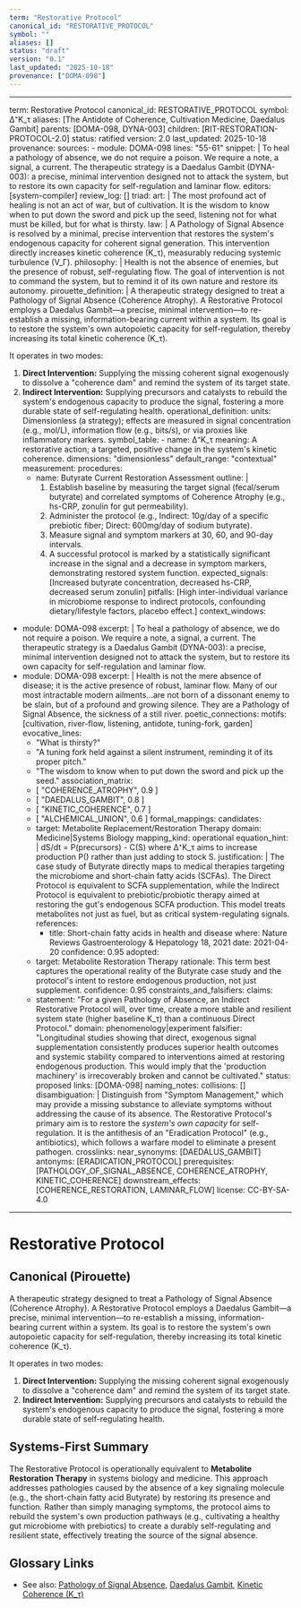 ```yaml
---
term: "Restorative Protocol"
canonical_id: "RESTORATIVE_PROTOCOL"
symbol: ""
aliases: []
status: "draft"
version: "0.1"
last_updated: "2025-10-18"
provenance: ["DOMA-098"]
---
```


---
term: Restorative Protocol
canonical_id: RESTORATIVE_PROTOCOL
symbol: Δ⁺K_τ
aliases: [The Antidote of Coherence, Cultivation Medicine, Daedalus Gambit]
parents: [DOMA-098, DYNA-003]
children: [RIT-RESTORATION-PROTOCOL-2.0]
status: ratified
version: 2.0
last_updated: 2025-10-18
provenance:
  sources:
    - module: DOMA-098
      lines: "55-61"
      snippet: |
        To heal a pathology of absence, we do not require a poison. We require a note, a signal, a current. The therapeutic strategy is a Daedalus Gambit (DYNA-003): a precise, minimal intervention designed not to attack the system, but to restore its own capacity for self-regulation and laminar flow.
  editors: [system-compiler]
  review_log: []
triad:
  art: |
    The most profound act of healing is not an act of war, but of cultivation. It is the wisdom to know when to put down the sword and pick up the seed, listening not for what must be killed, but for what is thirsty.
  law: |
    A Pathology of Signal Absence is resolved by a minimal, precise intervention that restores the system's endogenous capacity for coherent signal generation. This intervention directly increases kinetic coherence (K_τ), measurably reducing systemic turbulence (V_Γ).
  philosophy: |
    Health is not the absence of enemies, but the presence of robust, self-regulating flow. The goal of intervention is not to command the system, but to remind it of its own nature and restore its autonomy.
pirouette_definition: |
  A therapeutic strategy designed to treat a Pathology of Signal Absence (Coherence Atrophy). A Restorative Protocol employs a Daedalus Gambit—a precise, minimal intervention—to re-establish a missing, information-bearing current within a system. Its goal is to restore the system's own autopoietic capacity for self-regulation, thereby increasing its total kinetic coherence (K_τ).

  It operates in two modes:
  1.  **Direct Intervention:** Supplying the missing coherent signal exogenously to dissolve a "coherence dam" and remind the system of its target state.
  2.  **Indirect Intervention:** Supplying precursors and catalysts to rebuild the system's endogenous capacity to produce the signal, fostering a more durable state of self-regulating health.
operational_definition:
  units: Dimensionless (a strategy); effects are measured in signal concentration (e.g., mol/L), information flow (e.g., bits/s), or via proxies like inflammatory markers.
  symbol_table:
    - name: Δ⁺K_τ
      meaning: A restorative action; a targeted, positive change in the system's kinetic coherence.
      dimensions: "dimensionless"
      default_range: "contextual"
  measurement:
    procedures:
      - name: Butyrate Current Restoration Assessment
        outline: |
          1.  Establish baseline by measuring the target signal (fecal/serum butyrate) and correlated symptoms of Coherence Atrophy (e.g., hs-CRP, zonulin for gut permeability).
          2.  Administer the protocol (e.g., Indirect: 10g/day of a specific prebiotic fiber; Direct: 600mg/day of sodium butyrate).
          3.  Measure signal and symptom markers at 30, 60, and 90-day intervals.
          4.  A successful protocol is marked by a statistically significant increase in the signal and a decrease in symptom markers, demonstrating restored system function.
        expected_signals: [Increased butyrate concentration, decreased hs-CRP, decreased serum zonulin]
        pitfalls: [High inter-individual variance in microbiome response to indirect protocols, confounding dietary/lifestyle factors, placebo effect.]
context_windows:
  - module: DOMA-098
    excerpt: |
      To heal a pathology of absence, we do not require a poison. We require a note, a signal, a current. The therapeutic strategy is a Daedalus Gambit (DYNA-003): a precise, minimal intervention designed not to attack the system, but to restore its own capacity for self-regulation and laminar flow.
  - module: DOMA-098
    excerpt: |
      Health is not the mere absence of disease; it is the active presence of robust, laminar flow. Many of our most intractable modern ailments...are not born of a dissonant enemy to be slain, but of a profound and growing silence. They are a Pathology of Signal Absence, the sickness of a still river.
poetic_connections:
  motifs: [cultivation, river-flow, listening, antidote, tuning-fork, garden]
  evocative_lines:
    - "What is thirsty?"
    - "A tuning fork held against a silent instrument, reminding it of its proper pitch."
    - "The wisdom to know when to put down the sword and pick up the seed."
  association_matrix:
    - [ "COHERENCE_ATROPHY", 0.9 ]
    - [ "DAEDALUS_GAMBIT", 0.8 ]
    - [ "KINETIC_COHERENCE", 0.7 ]
    - [ "ALCHEMICAL_UNION", 0.6 ]
formal_mappings:
  candidates:
    - target: Metabolite Replacement/Restoration Therapy
      domain: Medicine|Systems Biology
      mapping_kind: operational
      equation_hint: |
        dS/dt = P(precursors) - C(S)
        where Δ⁺K_τ aims to increase production P() rather than just adding to stock S.
      justification: |
        The case study of Butyrate directly maps to medical therapies targeting the microbiome and short-chain fatty acids (SCFAs). The Direct Protocol is equivalent to SCFA supplementation, while the Indirect Protocol is equivalent to prebiotic/probiotic therapy aimed at restoring the gut's endogenous SCFA production. This model treats metabolites not just as fuel, but as critical system-regulating signals.
      references:
        - title: Short-chain fatty acids in health and disease
          where: Nature Reviews Gastroenterology & Hepatology 18, 2021
          date: 2021-04-20
      confidence: 0.95
  adopted:
    - target: Metabolite Restoration Therapy
      rationale: This term best captures the operational reality of the Butyrate case study and the protocol's intent to restore endogenous production, not just supplement.
      confidence: 0.95
constraints_and_falsifiers:
  claims:
    - statement: "For a given Pathology of Absence, an Indirect Restorative Protocol will, over time, create a more stable and resilient system state (higher baseline K_τ) than a continuous Direct Protocol."
      domain: phenomenology|experiment
      falsifier: "Longitudinal studies showing that direct, exogenous signal supplementation consistently produces superior health outcomes and systemic stability compared to interventions aimed at restoring endogenous production. This would imply that the 'production machinery' is irrecoverably broken and cannot be cultivated."
      status: proposed
      links: [DOMA-098]
naming_notes:
  collisions: []
  disambiguation: |
    Distinguish from "Symptom Management," which may provide a missing substance to alleviate symptoms without addressing the cause of its absence. The Restorative Protocol's primary aim is to restore the *system's own capacity* for self-regulation. It is the antithesis of an "Eradication Protocol" (e.g., antibiotics), which follows a warfare model to eliminate a present pathogen.
crosslinks:
  near_synonyms: [DAEDALUS_GAMBIT]
  antonyms: [ERADICATION_PROTOCOL]
  prerequisites: [PATHOLOGY_OF_SIGNAL_ABSENCE, COHERENCE_ATROPHY, KINETIC_COHERENCE]
  downstream_effects: [COHERENCE_RESTORATION, LAMINAR_FLOW]
license: CC-BY-SA-4.0
---

# Restorative Protocol

## Canonical (Pirouette)
A therapeutic strategy designed to treat a Pathology of Signal Absence (Coherence Atrophy). A Restorative Protocol employs a Daedalus Gambit—a precise, minimal intervention—to re-establish a missing, information-bearing current within a system. Its goal is to restore the system's own autopoietic capacity for self-regulation, thereby increasing its total kinetic coherence (K_τ).

It operates in two modes:
1.  **Direct Intervention:** Supplying the missing coherent signal exogenously to dissolve a "coherence dam" and remind the system of its target state.
2.  **Indirect Intervention:** Supplying precursors and catalysts to rebuild the system's endogenous capacity to produce the signal, fostering a more durable state of self-regulating health.

## Systems-First Summary
The Restorative Protocol is operationally equivalent to **Metabolite Restoration Therapy** in systems biology and medicine. This approach addresses pathologies caused by the absence of a key signaling molecule (e.g., the short-chain fatty acid Butyrate) by restoring its presence and function. Rather than simply managing symptoms, the protocol aims to rebuild the system's own production pathways (e.g., cultivating a healthy gut microbiome with prebiotics) to create a durably self-regulating and resilient state, effectively treating the source of the signal absence.

## Glossary Links
- See also: [Pathology of Signal Absence](<#>), [Daedalus Gambit](<#>), [Kinetic Coherence (K_τ)](<#>)